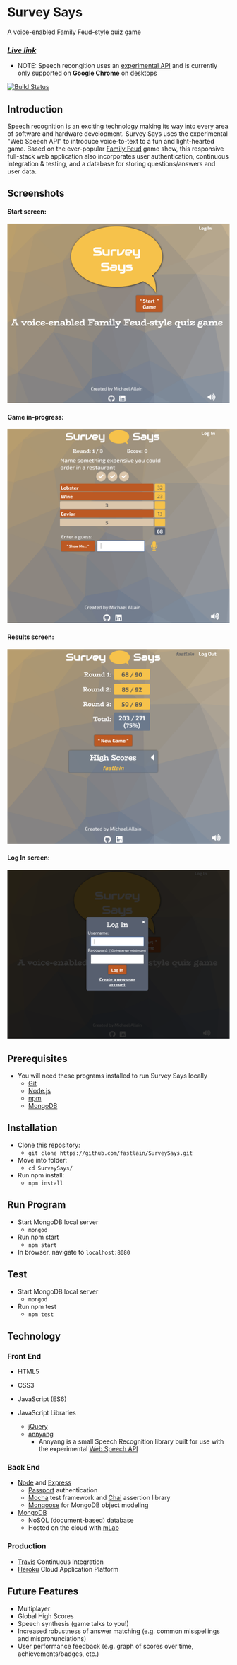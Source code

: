 # Survey Says

A voice-enabled Family Feud-style quiz game

### **_[Live link](https://surveysaysgame.herokuapp.com/)_**
  * NOTE: Speech recongition uses an [experimental API](https://developer.mozilla.org/en-US/docs/Web/API/Web_Speech_API) and is currently only supported on **Google Chrome** on desktops

[![Build Status](https://travis-ci.org/fastlain/SurveySays.svg?branch=master)](https://travis-ci.org/fastlain/SurveySays)

## Introduction

Speech recognition is an exciting technology making its way into every area of software and hardware development. Survey Says uses the experimental "Web Speech API" to introduce voice-to-text to a fun and light-hearted game. Based on the ever-popular [Family Feud](https://www.familyfeud.com/) game show, this responsive full-stack web application also incorporates user authentication, continuous integration & testing, and a database for storing questions/answers and user data.  

## Screenshots
#### Start screen:
![Survey Says start screen](public/screenshots/startscreen.png)

#### Game in-progress:
![Game in-progress](public/screenshots/ingame.png)

#### Results screen:
![Results](public/screenshots/results.png)

#### Log In screen:
![Log in](public/screenshots/login.png)

## Prerequisites
* You will need these programs installed to run Survey Says locally
    * [Git](https://git-scm.com/)
    * [Node.js](https://nodejs.org/en/)
    * [npm](https://www.npmjs.com/)
    * [MongoDB](https://www.mongodb.com/)
  
## Installation
* Clone this repository:
    * `git clone https://github.com/fastlain/SurveySays.git`
* Move into folder:
    * `cd SurveySays/`
* Run npm install:
    * `npm install`

## Run Program
* Start MongoDB local server
    * `mongod`
* Run npm start
    * `npm start`
* In browser, navigate to `localhost:8080`

## Test
* Start MongoDB local server
    * `mongod`
* Run npm test
    * `npm test`

## Technology

### Front End
* HTML5
* CSS3
* JavaScript (ES6)

* JavaScript Libraries
    * [jQuery](http://jquery.com/)
    * [annyang](https://www.talater.com/annyang/)
        * Annyang is a small Speech Recognition library built for use with the experimental [Web Speech API](https://developer.mozilla.org/en-US/docs/Web/API/Web_Speech_API)

### Back End
* [Node](https://nodejs.org/en/) and [Express](https://expressjs.com/)
    * [Passport](http://www.passportjs.org/) authentication
    * [Mocha](https://mochajs.org/) test framework and [Chai](http://www.chaijs.com/) assertion library
    * [Mongoose](http://mongoosejs.com/) for MongoDB object modeling
* [MongoDB](https://www.mongodb.com/)
    * NoSQL (document-based) database
    * Hosted on the cloud with [mLab](https://mlab.com/)

### Production
* [Travis](https://travis-ci.org/) Continuous Integration
* [Heroku](https://www.heroku.com/) Cloud Application Platform

## Future Features
* Multiplayer
* Global High Scores
* Speech synthesis (game talks to you!)
* Increased robustness of answer matching (e.g. common misspellings and mispronunciations)
* User performance feedback (e.g. graph of scores over time, achievements/badges, etc.)